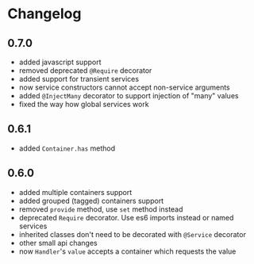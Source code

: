 # Changelog

## 0.7.0

* added javascript support
* removed deprecated `@Require` decorator
* added support for transient services
* now service constructors cannot accept non-service arguments
* added `@InjectMany` decorator to support injection of "many" values
* fixed the way how global services work

## 0.6.1

* added `Container.has` method

## 0.6.0

* added multiple containers support
* added grouped (tagged) containers support
* removed `provide` method, use `set` method instead
* deprecated `Require` decorator. Use es6 imports instead or named services
* inherited classes don't need to be decorated with `@Service` decorator
* other small api changes
* now `Handler`'s `value` accepts a container which requests the value